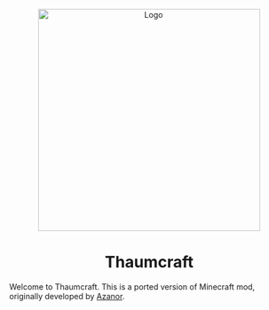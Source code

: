 <p align="center"><img src="https://i.imgur.com/7LRhoY7.png" alt="Logo" width="400"></p>
<h1 align=center>Thaumcraft</h1>
<p>Welcome to Thaumcraft. This is a ported version of Minecraft mod, originally developed by <a href="https://github.com/Azanor">Azanor</a>.</p>
